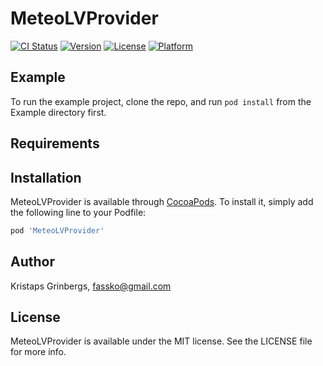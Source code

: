 # MeteoLVProvider

[![CI Status](http://img.shields.io/travis/fassko/MeteoLVProvider.svg?style=flat)](https://travis-ci.org/fassko/MeteoLVProvider)
[![Version](https://img.shields.io/cocoapods/v/MeteoLVProvider.svg?style=flat)](http://cocoapods.org/pods/MeteoLVProvider)
[![License](https://img.shields.io/cocoapods/l/MeteoLVProvider.svg?style=flat)](http://cocoapods.org/pods/MeteoLVProvider)
[![Platform](https://img.shields.io/cocoapods/p/MeteoLVProvider.svg?style=flat)](http://cocoapods.org/pods/MeteoLVProvider)

## Example

To run the example project, clone the repo, and run `pod install` from the Example directory first.

## Requirements

## Installation

MeteoLVProvider is available through [CocoaPods](http://cocoapods.org). To install
it, simply add the following line to your Podfile:

```ruby
pod 'MeteoLVProvider'
```

## Author

Kristaps Grinbergs, fassko@gmail.com

## License

MeteoLVProvider is available under the MIT license. See the LICENSE file for more info.
